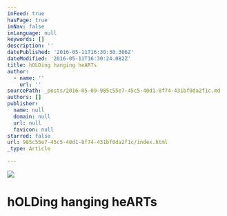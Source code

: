 ```yaml
---
inFeed: true
hasPage: true
inNav: false
inLanguage: null
keywords: []
description: ''
datePublished: '2016-05-11T16:30:30.306Z'
dateModified: '2016-05-11T16:30:24.082Z'
title: hOLDing hanging heARTs
author:
  - name: ''
    url: ''
sourcePath: _posts/2016-05-09-985c55e7-45c5-40d1-8f74-431bf0da2f1c.md
authors: []
publisher:
  name: null
  domain: null
  url: null
  favicon: null
starred: false
url: 985c55e7-45c5-40d1-8f74-431bf0da2f1c/index.html
_type: Article

---
```

![](https://the-grid-user-content.s3-us-west-2.amazonaws.com/14bc7280-9105-497f-882a-4cf84e6e8945.jpg)

# h**OLD**ing hanging he**ART**s